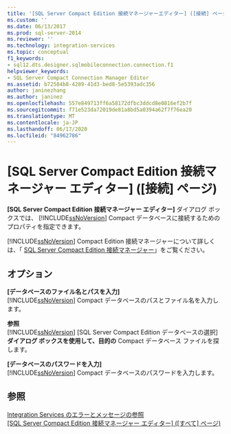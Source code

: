 ```yaml
---
title: '[SQL Server Compact Edition 接続マネージャーエディター] ([接続] ページ) |Microsoft Docs'
ms.custom: ''
ms.date: 06/13/2017
ms.prod: sql-server-2014
ms.reviewer: ''
ms.technology: integration-services
ms.topic: conceptual
f1_keywords:
- sql12.dts.designer.sqlmobileconnection.connection.f1
helpviewer_keywords:
- SQL Server Compact Connection Manager Editor
ms.assetid: b72584b8-4289-41d3-bed8-5e5393adc356
author: janinezhang
ms.author: janinez
ms.openlocfilehash: 557e849713ff6a58172dfbc3ddcd8e0816ef2b7f
ms.sourcegitcommit: f71e523da72019de81a8bd5a0394a62f7f76ea20
ms.translationtype: MT
ms.contentlocale: ja-JP
ms.lasthandoff: 06/17/2020
ms.locfileid: "84962786"
---
```

# <a name="sql-server-compact-edition-connection-manager-editor-connection-page"></a>[SQL Server Compact Edition 接続マネージャー エディター] ([接続] ページ)
  **[SQL Server Compact Edition 接続マネージャー エディター]** ダイアログ ボックスでは、 [!INCLUDE[ssNoVersion](../includes/ssnoversion-md.md)] Compact データベースに接続するためのプロパティを指定できます。  
  
 [!INCLUDE[ssNoVersion](../includes/ssnoversion-md.md)] Compact Edition 接続マネージャーについて詳しくは、「 [SQL Server Compact Edition 接続マネージャー](connection-manager/sql-server-compact-edition-connection-manager.md)」をご覧ください。  
  
## <a name="options"></a>オプション  
 **[データベースのファイル名とパスを入力]**  
 [!INCLUDE[ssNoVersion](../includes/ssnoversion-md.md)] Compact データベースのパスとファイル名を入力します。  
  
 **参照**  
 [!INCLUDE[ssNoVersion](../includes/ssnoversion-md.md)] [SQL Server Compact Edition データベースの選択] **ダイアログ ボックスを使用して、目的の** Compact データベース ファイルを探します。  
  
 **[データベースのパスワードを入力]**  
 [!INCLUDE[ssNoVersion](../includes/ssnoversion-md.md)] Compact データベースのパスワードを入力します。  
  
## <a name="see-also"></a>参照  
 [Integration Services のエラーとメッセージの参照](../../2014/integration-services/integration-services-error-and-message-reference.md)   
 [[SQL Server Compact Edition 接続マネージャー エディター] &#40;[すべて] ページ&#41;](../../2014/integration-services/sql-server-compact-edition-connection-manager-editor-all-page.md)  
  
  
